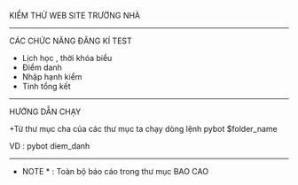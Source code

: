 KIỂM THỬ WEB SITE TRƯỜNG NHÀ


***************************************

CÁC CHỨC NĂNG ĐĂNG KÍ TEST  
+ Lịch học , thời khóa biểu
+ Điểm danh
+ Nhập hạnh kiểm
+ Tính tổng kết

***************************************

HƯỚNG DẪN CHẠY

+Từ thư mục cha của các thư mục ta chạy dòng lệnh
pybot $folder_name

VD :
pybot diem_danh

***************************************

* NOTE * : Toàn bộ báo cáo trong thư mục BAO CAO 
